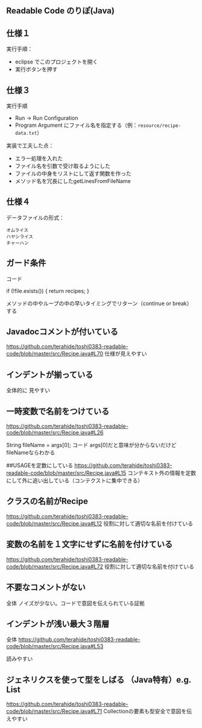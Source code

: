 Readable Code のりぽ(Java)
----

仕様１
---
実行手順：
- eclipse でこのプロジェクトを開く
- 実行ボタンを押す

仕様３
----
実行手順
- Run -> Run Configuration
- Program Argument にファイル名を指定する（例：```resource/recipe-data.txt```）


実装で工夫した点：
- エラー処理を入れた
- ファイル名を引数で受け取るようにした
- ファイルの中身をリストにして返す関数を作った
- メソッド名を冗長にしたgetLinesFromFileName

仕様４
----
データファイルの形式：
```
オムライス
ハヤシライス
チャーハン
```
## ガード条件 
コード 

if (!file.exists()) {
	return recipes;
}

メソッドの中やループの中の早いタイミングでリターン（continue or break）する

## Javadocコメントが付いている
https://github.com/terahide/toshi0383-readable-code/blob/master/src/Recipe.java#L70
仕様が見えやすい

## インデントが揃っている
全体的に
見やすい

## 一時変数で名前をつけている 
https://github.com/terahide/toshi0383-readable-code/blob/master/src/Recipe.java#L26


String fileName = args[0]; 
コード args[0]だと意味が分からないだけどfileNameならわかる


##USAGEを定数にしている
https://github.com/terahide/toshi0383-readable-code/blob/master/src/Recipe.java#L15
コンテキスト外の情報を定数にして外に追い出している（コンテクストに集中できる）

## クラスの名前がRecipe
https://github.com/terahide/toshi0383-readable-code/blob/master/src/Recipe.java#L12
役割に対して適切な名前を付けている

## 変数の名前を１文字にせずに名前を付けている
https://github.com/terahide/toshi0383-readable-code/blob/master/src/Recipe.java#L72
役割に対して適切な名前を付けている

## 不要なコメントがない
全体
ノイズが少ない。コードで意図を伝えられている証拠

## インデントが浅い最大３階層
全体
https://github.com/terahide/toshi0383-readable-code/blob/master/src/Recipe.java#L53

読みやすい

## ジェネリクスを使って型をしばる （Java特有）e.g. List<String>
https://github.com/terahide/toshi0383-readable-code/blob/master/src/Recipe.java#L71
Collectionの要素も型安全で意図を伝えやすい


